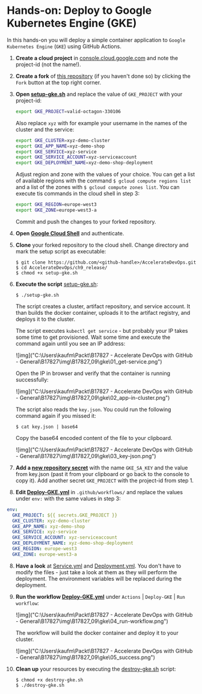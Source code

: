 # Hands-on: Deploy to Google Kubernetes Engine (GKE)

In this hands-on you will deploy a simple container application to `Google Kubernetes Engine` (`GKE`) using GitHub Actions.

1. __Create a cloud project__ in [console.cloud.google.com](https://console.cloud.google.com/projectselector2/home/dashboard) and note the project-id (not the name!).

2. __Create a fork__ of [this repository](https://github.com/wulfland/AccelerateDevOps) (if you haven't done so) by clicking the `Fork` button at the top right corner. 

3. __Open [setup-gke.sh](setup-gke.sh)__ and replace the value of `GKE_PROJECT` with your project-id:

    ```bash
    export GKE_PROJECT=valid-octagon-330106
    ```
 
    Also replace `xyz` with for example your username in the names of the cluster and the service:  

    ```bash
    export GKE_CLUSTER=xyz-demo-cluster
    export GKE_APP_NAME=xyz-demo-shop
    export GKE_SERVICE=xyz-service
    export GKE_SERVICE_ACCOUNT=xyz-serviceaccount
    export GKE_DEPLOYMENT_NAME=xyz-demo-shop-deployment
    ```

    Adjust region and zone with the values of your choice. You can get a list of available regions with the command `$ gcloud compute regions list` and a list of the zones with `$ gcloud compute zones list`. You can execute tis commands in the cloud shell in step 3:

    ```bash
    export GKE_REGION=europe-west3
    export GKE_ZONE=europe-west3-a
    ```

    Commit and push the changes to your forked repository.

4. __Open [Google Cloud Shell](https://cloud.google.com/shell)__ and authenticate.

5. __Clone__ your forked repository to the cloud shell. Change directory and mark the setup script as executable:

    ```console
    $ git clone https://github.com/<github-handle>/AccelerateDevOps.git
    $ cd AccelerateDevOps/ch9_release/
    $ chmod +x setup-gke.sh
    ```

6. __Execute the script__ [setup-gke.sh](setup-gke.sh):

    ```console
    $ ./setup-gke.sh
    ```

    The script creates a cluster, artifact repository, and service account. 
    It than builds the docker container, uploads it to the artifact registry, and deploys it to the cluster.

    The script executes `kubectl get service` - but probably your IP takes some time to get provisioned. Wait some time and execute the command again until you see an IP address:

    ![img]("C:\Users\kaufm\Packt\B17827 - Accelerate DevOps with GitHub - General\B17827\img\B17827_09\gke\01_get-service.png")

    Open the IP in browser and verify that the container is running successfully:

    ![img]("C:\Users\kaufm\Packt\B17827 - Accelerate DevOps with GitHub - General\B17827\img\B17827_09\gke\02_app-in-cluster.png")

    The script also reads the `key.json`. You could run the following command again if you missed it:

    ```console
    $ cat key.json | base64
    ``` 

    Copy the base64 encoded content of the file to your clipboard.

    ![img]("C:\Users\kaufm\Packt\B17827 - Accelerate DevOps with GitHub - General\B17827\img\B17827_09\gke\03_key-json.png")

6. __Add a [new repository secret](/../../settings/secrets/actions/new)__ with the name `GKE_SA_KEY` and the value from key.json (past it from your clipboard or go back to the console to copy it). Add another secret `GKE_PROJECT` with the project-id from step 1.

7. __Edit [Deploy-GKE.yml](/../../blob/main/.github/workflows/Deploy-GKE.yml)__ in `.github/workflows/` and replace the values under `env:` with the same values in step 3:

```yaml
env:
  GKE_PROJECT: ${{ secrets.GKE_PROJECT }}
  GKE_CLUSTER: xyz-demo-cluster
  GKE_APP_NAME: xyz-demo-shop
  GKE_SERVICE: xyz-service
  GKE_SERVICE_ACCOUNT: xyz-serviceaccount
  GKE_DEPLOYMENT_NAME: xyz-demo-shop-deployment
  GKE_REGION: europe-west3
  GKE_ZONE: europe-west3-a
```

8. __Have a look__ at [Service.yml](/../../blob/main/ch9_release/src/Tailwind.Traders.Web/Service.yml) and [Deployment.yml](blob/main/ch9_release/src/Tailwind.Traders.Web/Deployment.yml). You don't have to modify the files - just take a look at them as they will perform the deployment. The environment variables will be replaced during the deployment.

9. __Run the workflow [Deploy-GKE.yml](/../../actions/workflows/Deploy-GKE.yml)__ under `Actions` | `Deploy-GKE` | `Run workflow`:

    ![img]("C:\Users\kaufm\Packt\B17827 - Accelerate DevOps with GitHub - General\B17827\img\B17827_09\gke\04_run-workflow.png")

    The workflow will build the docker container and deploy it to your cluster.

    ![img]("C:\Users\kaufm\Packt\B17827 - Accelerate DevOps with GitHub - General\B17827\img\B17827_09\gke\05_success.png")

10. __Clean up__ your resources by executing the [destroy-gke.sh](destroy-gke.sh) script:

    ```console
    $ chmod +x destroy-gke.sh
    $ ./destroy-gke.sh
    ```
